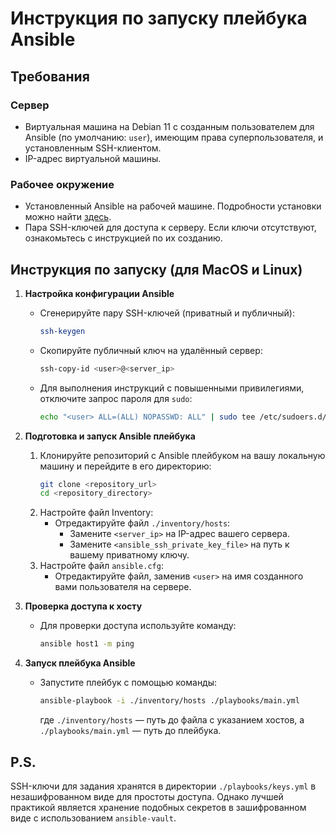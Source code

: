 # Инструкция по запуску плейбука Ansible

## Требования

### Сервер
- Виртуальная машина на Debian 11 с созданным пользователем для Ansible (по умолчанию: `user`), имеющим права суперпользователя, и установленным SSH-клиентом.
- IP-адрес виртуальной машины.

### Рабочее окружение
- Установленный Ansible на рабочей машине. Подробности установки можно найти [здесь](https://docs.ansible.com/ansible/latest/installation_guide/intro_installation.html).
- Пара SSH-ключей для доступа к серверу. Если ключи отсутствуют, ознакомьтесь с инструкцией по их созданию.

## Инструкция по запуску (для MacOS и Linux)

1. **Настройка конфигурации Ansible**
   - Сгенерируйте пару SSH-ключей (приватный и публичный):
     ```bash
     ssh-keygen
     ```
   - Скопируйте публичный ключ на удалённый сервер:
     ```bash
     ssh-copy-id <user>@<server_ip>
     ```
   - Для выполнения инструкций с повышенными привилегиями, отключите запрос пароля для `sudo`:
     ```bash
     echo "<user> ALL=(ALL) NOPASSWD: ALL" | sudo tee /etc/sudoers.d/ansible
     ```

2. **Подготовка и запуск Ansible плейбука**
   1. Клонируйте репозиторий с Ansible плейбуком на вашу локальную машину и перейдите в его директорию:
      ```bash
      git clone <repository_url>
      cd <repository_directory>
      ```
   2. Настройте файл Inventory:
      - Отредактируйте файл `./inventory/hosts`:
        - Замените `<server_ip>` на IP-адрес вашего сервера.
        - Замените `<ansible_ssh_private_key_file>` на путь к вашему приватному ключу.
   3. Настройте файл `ansible.cfg`:
      - Отредактируйте файл, заменив `<user>` на имя созданного вами пользователя на сервере.

3. **Проверка доступа к хосту**
   - Для проверки доступа используйте команду:
     ```bash
     ansible host1 -m ping
     ```

4. **Запуск плейбука Ansible**
   - Запустите плейбук с помощью команды:
     ```bash
     ansible-playbook -i ./inventory/hosts ./playbooks/main.yml
     ```
     где `./inventory/hosts` — путь до файла с указанием хостов, а `./playbooks/main.yml` — путь до плейбука.

## P.S.
SSH-ключи для задания хранятся в директории `./playbooks/keys.yml` в незашифрованном виде для простоты доступа. Однако лучшей практикой является хранение подобных секретов в зашифрованном виде с использованием `ansible-vault`.
